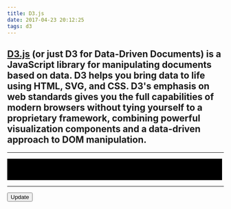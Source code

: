 ```yaml
---
title: D3.js
date: 2017-04-23 20:12:25
tags: d3
---
```


<style>
div.bar {
	display: inline-block;
	width: 7px;
	height: 75px;   /* We'll override this later */
	background-color: #7404a4;
	margin-right: 1px;
}
</style>

## [D3.js](https://d3js.org) (or just D3 for Data-Driven Documents) is a JavaScript library for manipulating documents based on data.  D3 helps you bring data to life using HTML, SVG, and CSS.  D3's emphasis on web standards gives you the full capabilities of modern browsers without tying yourself to a proprietary framework, combining powerful visualization components and a data-driven approach to DOM manipulation.

***

<svg width="500" height="50">
	<rect x="0" y="0" width="500" height="50" />
</svg>

<script src="https://d3js.org/d3.v4.min.js"></script>

<script type="text/javascript">
	var dataset = [];
	for (var i = 0; i < 78; i++) {
		var newNumber = Math.round(Math.random() * 30);
		dataset.push(newNumber);
	}
	
	d3.select(".content")
		.selectAll("div")
		.data(dataset)  // <-- The answer is here!
		.enter()
		.append("div")
		.attr("class", "bar")
		.style("height", function(d) {
			var barHeight = d * 5;
			return barHeight + "px";
		});
</script>

***

<button class="button" onclick="transition()">Update</button>
<svg width="960" height="500"></svg>
<script src="https://d3js.org/d3.v4.min.js"></script>
<script>

var n = 20, // number of layers
	m = 200, // number of samples per layer
	k = 10; // number of bumps per layer

var stack = d3.stack().keys(d3.range(n)).offset(d3.stackOffsetWiggle),
	layers0 = stack(d3.transpose(d3.range(n).map(function() { return bumps(m, k); }))),
	layers1 = stack(d3.transpose(d3.range(n).map(function() { return bumps(m, k); }))),
	layers = layers0.concat(layers1);

var svg = d3.select("svg"),
	width = +svg.attr("width"),
	height = +svg.attr("height");

var x = d3.scaleLinear()
	.domain([0, m - 1])
	.range([0, width]);

var y = d3.scaleLinear()
	.domain([d3.min(layers, stackMin), d3.max(layers, stackMax)])
	.range([height, 0]);

var z = d3.interpolateCool;

var area = d3.area()
	.x(function(d, i) { return x(i); })
	.y0(function(d) { return y(d[0]); })
	.y1(function(d) { return y(d[1]); });

svg.selectAll("path")
  .data(layers0)
  .enter().append("path")
	.attr("d", area)
	.attr("fill", function() { return z(Math.random()); });

function stackMax(layer) {
  return d3.max(layer, function(d) { return d[1]; });
}

function stackMin(layer) {
  return d3.min(layer, function(d) { return d[0]; });
}

function transition() {
  var t;
  d3.selectAll("path")
	.data((t = layers1, layers1 = layers0, layers0 = t))
	.transition()
	  .duration(2500)
	  .attr("d", area);
}

// Inspired by Lee Byron’s test data generator.
function bumps(n, m) {
  var a = [], i;
  for (i = 0; i < n; ++i) a[i] = 0;
  for (i = 0; i < m; ++i) bump(a, n);
  return a;
}

function bump(a, n) {
  var x = 1 / (0.1 + Math.random()),
	  y = 2 * Math.random() - 0.5,
	  z = 10 / (0.1 + Math.random());
  for (var i = 0; i < n; i++) {
	var w = (i / n - y) * z;
	a[i] += x * Math.exp(-w * w);
  }
}

</script>